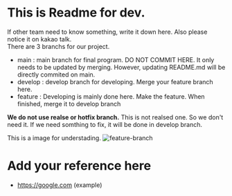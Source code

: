 # This is Readme for dev.
  If other team need to know something, write it down here. Also please notice it on kakao talk.  
  There are 3 branchs for our project.
  - main : main branch for final program. DO NOT COMMIT HERE. It only needs to be updated by merging. However, updating README.md will be directly commited on main.
  - develop : develop branch for developing. Merge your feature branch here.
  - feature : Developing is mainly done here. Make the feature. When finished, merge it to develop branch  
  
  **We do not use realse or hotfix branch.** This is not realsed one. So we don't need it. If we need somthing to fix, it will be done in develop branch.  
  

  This is a image for understading.
  ![feature-branch](https://user-images.githubusercontent.com/113411490/204792929-e8a674ab-c514-4ab0-a973-4b73947fc5fb.svg)

# Add your reference here

- https://google.com (example)
